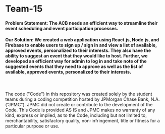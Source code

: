 # Team-15

#### Problem Statement: The ACB needs an efficient way to streamline their event scheduling and event participation processes. 

#### Our Solution: We created a web application using React.js, Node.js, and Firebase to enable users to sign up / sign in and view a list of available, approved events, personalized to their interests. They also have the ability to suggest an event that they would like to host. Further, we developed an efficient way for admin to log in and take note of the suggested events that they need to approve as well as the list of available, approved events, personalized to their interests.  
 <br /> <br /> The code ("Code") in this repository was created solely by the student teams during a coding competition hosted by JPMorgan Chase Bank, N.A. ("JPMC"). JPMC did not create or contribute to the development of the Code. This Code is provided AS IS and JPMC makes no warranty of any kind, express or implied, as to the Code, including but not limited to, merchantability, satisfactory quality, non-infringement, title or fitness for a particular purpose or use.